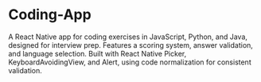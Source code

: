 # Coding-App
A React Native app for coding exercises in JavaScript, Python, and Java, designed for interview prep. Features a scoring system, answer validation, and language selection. Built with React Native Picker, KeyboardAvoidingView, and Alert, using code normalization for consistent validation.
